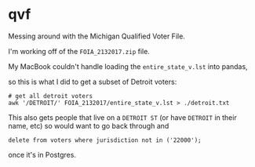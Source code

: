 # qvf

Messing around with the Michigan Qualified Voter File.

I'm working off of the `FOIA_2132017.zip` file.

My MacBook couldn't handle loading the `entire_state_v.lst` into pandas,

so this is what I did to get a subset of Detroit voters:

```
# get all detroit voters
awk '/DETROIT/' FOIA_2132017/entire_state_v.lst > ./detroit.txt
```

This also gets people that live on a `DETROIT ST` (or have `DETROIT` in their name, etc) so would want to go back through and

`delete from voters where jurisdiction not in ('22000');`

once it's in Postgres.
